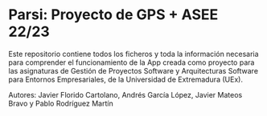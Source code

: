 # Parsi: Proyecto de GPS + ASEE 22/23

Este repositorio contiene todos los ficheros y toda la información necesaria para comprender el funcionamiento de la App creada como proyecto para las asignaturas de Gestión de Proyectos Software y Arquitecturas Software para Entornos Empresariales, de la Universidad de Extremadura (UEx).

Autores: Javier Florido Cartolano, Andrés García López, Javier Mateos Bravo y Pablo Rodríguez Martín
